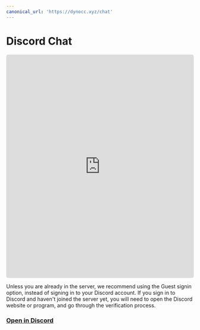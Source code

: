 ```yaml
---
canonical_url: 'https://dynocc.xyz/chat'
---
```


# Discord Chat

<iframe style="border-radius: 5px;" width="100%" height="600" frameborder="0" src="https://titanembeds.com/embed/333058206198661132?theme=DiscordDark&amp;defaultchannel=333061196490211339&amp;css=217"></iframe>

Unless you are already in the server, we recommend using the Guest signin option, instead of signing in to your Discord account. If you sign in to Discord and haven't joined the server yet, you will need to open the Discord website or program, and go through the verification process.

### [Open in Discord](https://discord.gg/D3K3Fqz)
